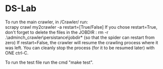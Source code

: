 # DS-Lab

To run the main crawler, in /Crawler/ run:  
scrapy crawl my2crawler -a restart=[True/False]
If you chose restart=True, don't forget to delete the files in the JOBDIR : 
rm -r .\adminch_crawler\persistance\jobdir\* (so that the spider can restart from zero)
If restart=False, the crawler will resume the crawling process where it was left. You can cleanly stop the process (for it to be resumed later) with ONE ctrl-C.

To run the test file run the cmd "make test".